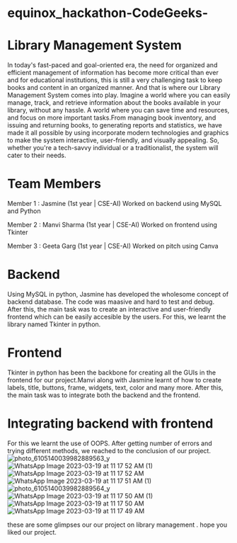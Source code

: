 # equinox_hackathon-CodeGeeks-
# Library Management System
In today's fast-paced and goal-oriented era, the need for organized and efficient management of information has become more critical than ever and for educational institutions, this is still a very challenging task to keep books and content in an organized manner. And that is where our Library Management System comes into play. Imagine a world where you can easily manage, track, and retrieve information about the books available in your library, without any hassle. A world where you can save time and resources, and focus on more important tasks.From managing book inventory, and issuing and returning books, to generating reports and statistics, we have made it all possible by using incorporate modern technologies and graphics to make the system interactive, user-friendly, and visually appealing. So, whether you're a tech-savvy individual or a traditionalist, the system will cater to their needs.
# Team Members
Member 1 : Jasmine
(1st year | CSE-AI) 
Worked on backend using MySQL and Python

Member 2 : Manvi Sharma
(1st year | CSE-AI)
Worked on frontend using Tkinter

Member 3 : Geeta Garg
(1st year | CSE-AI)
Worked on pitch using Canva
# Backend
Using MySQL in python, Jasmine has developed the wholesome concept of backend database. The code was maasive and hard to test and debug. 
After this, the main task was to create an interactive and user-friendly frontend which can be easily accesible by the users. For this, we learnt the library named Tkinter in python.
# Frontend 
Tkinter in python has been the backbone for creating all the GUIs in the frontend for our project.Manvi along with Jasmine learnt of how to create labels, title, buttons, frame, widgets, text, color and many more.
After this, the main task was to integrate both the backend and the frontend.
# Integrating backend with frontend
For this we learnt the use of OOPS.
After getting number of errors and trying different methods, we reached to the conclusion of our project. 
![photo_6105140039982889563_y](https://user-images.githubusercontent.com/122439456/226157370-66f1b0dc-3184-453c-8959-39d5090db439.jpg)
![WhatsApp Image 2023-03-19 at 11 17 52 AM (1)](https://user-images.githubusercontent.com/122439456/226157405-6051d49e-9fcd-4266-82ff-422fd12f7100.jpeg)
![WhatsApp Image 2023-03-19 at 11 17 52 AM](https://user-images.githubusercontent.com/122439456/226157411-8a637121-7a98-4589-8de4-43ceaf1ff234.jpeg)
![WhatsApp Image 2023-03-19 at 11 17 51 AM (1)](https://user-images.githubusercontent.com/122439456/226157394-02972285-2c52-4ad7-980c-1d4cebbae138.jpeg)
![photo_6105140039982889564_y](https://user-images.githubusercontent.com/122439456/226157376-1aa00732-190d-4d52-9cab-9567986fb687.jpg)
![WhatsApp Image 2023-03-19 at 11 17 50 AM (1)](https://user-images.githubusercontent.com/122439456/226157385-c959572f-01f7-4cc2-888a-86080fa31ef8.jpeg)
![WhatsApp Image 2023-03-19 at 11 17 50 AM](https://user-images.githubusercontent.com/122439456/226157391-14a4bda0-652f-4c4a-9c30-3e72e5eff540.jpeg)
![WhatsApp Image 2023-03-19 at 11 17 49 AM](https://user-images.githubusercontent.com/122439456/226157379-0ac45b67-9f90-4a70-9059-109ef73d41a8.jpeg)


these are some glimpses our our project on library management . 
hope you liked our project.

